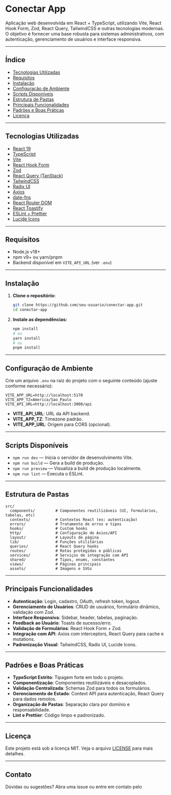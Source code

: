 # Conectar App

Aplicação web desenvolvida em React + TypeScript, utilizando Vite, React Hook Form, Zod, React Query, TailwindCSS e outras tecnologias modernas. O objetivo é fornecer uma base robusta para sistemas administrativos, com autenticação, gerenciamento de usuários e interface responsiva.

---

## Índice

- [Tecnologias Utilizadas](#tecnologias-utilizadas)
- [Requisitos](#requisitos)
- [Instalação](#instalação)
- [Configuração de Ambiente](#configuração-de-ambiente)
- [Scripts Disponíveis](#scripts-disponíveis)
- [Estrutura de Pastas](#estrutura-de-pastas)
- [Principais Funcionalidades](#principais-funcionalidades)
- [Padrões e Boas Práticas](#padrões-e-boas-práticas)
- [Licença](#licença)

---

## Tecnologias Utilizadas

- [React 19](https://react.dev/)
- [TypeScript](https://www.typescriptlang.org/)
- [Vite](https://vitejs.dev/)
- [React Hook Form](https://react-hook-form.com/)
- [Zod](https://zod.dev/)
- [React Query (TanStack)](https://tanstack.com/query/latest)
- [TailwindCSS](https://tailwindcss.com/)
- [Radix UI](https://www.radix-ui.com/)
- [Axios](https://axios-http.com/)
- [date-fns](https://date-fns.org/)
- [React Router DOM](https://reactrouter.com/)
- [React Toastify](https://fkhadra.github.io/react-toastify/)
- [ESLint + Prettier](https://eslint.org/)
- [Lucide Icons](https://lucide.dev/)

---

## Requisitos

- Node.js v18+
- npm v9+ ou yarn/pnpm
- Backend disponível em `VITE_API_URL` (ver `.env`)

---

## Instalação

1. **Clone o repositório:**

   ```bash
   git clone https://github.com/seu-usuario/conectar-app.git
   cd conectar-app
   ```

2. **Instale as dependências:**
   ```bash
   npm install
   # ou
   yarn install
   # ou
   pnpm install
   ```

---

## Configuração de Ambiente

Crie um arquivo `.env` na raiz do projeto com o seguinte conteúdo (ajuste conforme necessário):

```env
VITE_APP_URL=http://localhost:5170
VITE_APP_TZ=America/Sao_Paulo
VITE_API_URL=http://localhost:3000/api
```

- **VITE_API_URL**: URL da API backend.
- **VITE_APP_TZ**: Timezone padrão.
- **VITE_APP_URL**: Origem para CORS (opcional).

---

## Scripts Disponíveis

- `npm run dev` — Inicia o servidor de desenvolvimento Vite.
- `npm run build` — Gera a build de produção.
- `npm run preview` — Visualiza a build de produção localmente.
- `npm run lint` — Executa o ESLint.

---

## Estrutura de Pastas

```
src/
  components/         # Componentes reutilizáveis (UI, formulários, tabelas, etc)
  contexts/           # Contextos React (ex: autenticação)
  errors/             # Tratamento de erros e tipos
  hooks/              # Custom hooks
  http/               # Configuração do Axios/API
  layout/             # Layouts de página
  lib/                # Funções utilitárias
  queries/            # React Query hooks
  routes/             # Rotas protegidas e públicas
  services/           # Serviços de integração com API
  shared/             # Tipos, enums, constantes
  views/              # Páginas principais
  assets/             # Imagens e SVGs
```

---

## Principais Funcionalidades

- **Autenticação**: Login, cadastro, OAuth, refresh token, logout.
- **Gerenciamento de Usuários**: CRUD de usuários, formulário dinâmico, validação com Zod.
- **Interface Responsiva**: Sidebar, header, tabelas, paginação.
- **Feedback ao Usuário**: Toasts de sucesso/erro.
- **Validação de Formulários**: React Hook Form + Zod.
- **Integração com API**: Axios com interceptors, React Query para cache e mutations.
- **Padronização Visual**: TailwindCSS, Radix UI, Lucide Icons.

---

## Padrões e Boas Práticas

- **TypeScript Estrito**: Tipagem forte em todo o projeto.
- **Componentização**: Componentes reutilizáveis e desacoplados.
- **Validação Centralizada**: Schemas Zod para todos os formulários.
- **Gerenciamento de Estado**: Context API para autenticação, React Query para dados remotos.
- **Organização de Pastas**: Separação clara por domínio e responsabilidade.
- **Lint e Prettier**: Código limpo e padronizado.

---

## Licença

Este projeto está sob a licença MIT. Veja o arquivo [LICENSE](LICENSE) para mais detalhes.

---

## Contato

Dúvidas ou sugestões? Abra uma issue ou entre em contato pelo
